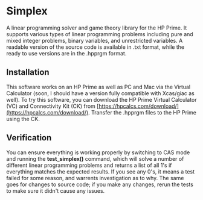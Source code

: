 # Simplex
A linear programming solver and game theory library for the HP Prime. It supports various types of linear programming problems including pure and mixed integer problems, binary variables, and unrestricted variables. A readable version of the source code is available in .txt format, while the ready to use versions are in the .hpprgm format.

## Installation
This software works on an HP Prime as well as PC and Mac via the Virtual Calculator (soon, I should have a version fully compatible with Xcas/giac as well). To try this software, you can download the HP Prime Virtual Calculator (VC) and Connectivity Kit (CK) from [https://hpcalcs.com/download/](https://hpcalcs.com/download/). Transfer the .hpprgm files to the HP Prime using the CK.

## Verification
You can ensure everything is working properly by switching to CAS mode and running the **test_simplex()** command, which will solve a number of different linear programming problems and returns a list of all 1's if everything matches the expected results. If you see any 0's, it means a test failed for some reason, and warrents investigation as to why. The same goes for changes to source code; if you make any changes, rerun the tests to make sure it didn't cause any issues.
